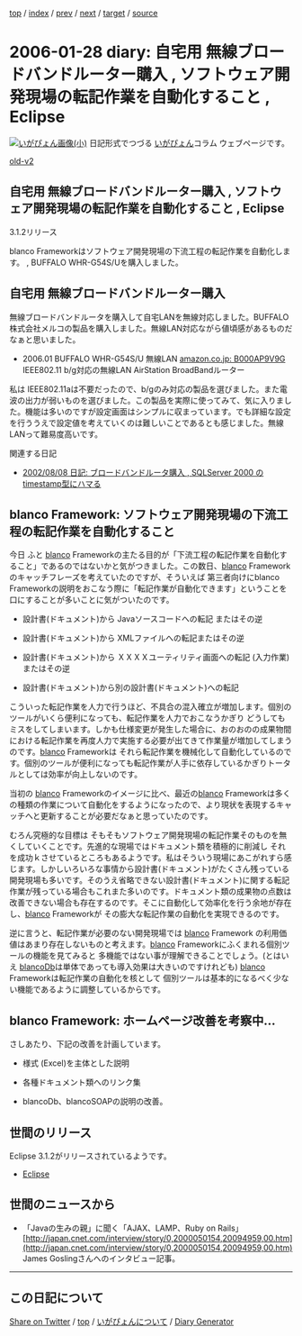 [top](../index.html) 
 / [index](index.html) 
 / [prev](https://igapyon.github.io/diary/2006/ig060127.html) 
 / [next](https://igapyon.github.io/diary/2006/ig060129.html) 
 / [target](https://igapyon.github.io/diary/2006/ig060128.html) 
 / [source](https://github.com/igapyon/diary/blob/gh-pages/2006/ig060128.html.src.md) 

2006-01-28 diary: 自宅用 無線ブロードバンドルーター購入 , ソフトウェア開発現場の転記作業を自動化すること , Eclipse
=====================================================================================================
[![いがぴょん画像(小)](https://igapyon.github.io/diary/images/iga200306s.jpg "いがぴょん")](https://igapyon.github.io/diary/memo/memoigapyon.html) 日記形式でつづる [いがぴょん](https://igapyon.github.io/diary/memo/memoigapyon.html)コラム ウェブページです。

[old-v2](ig060128-orig.html)

## 自宅用 無線ブロードバンドルーター購入 , ソフトウェア開発現場の転記作業を自動化すること , Eclipse
3.1.2リリース

blanco Frameworkはソフトウェア開発現場の下流工程の転記作業を自動化します。 , BUFFALO WHR-G54S/Uを購入しました。


## 自宅用 無線ブロードバンドルーター購入

無線ブロードバンドルータを購入して自宅LANを無線対応しました。BUFFALO 株式会社メルコの製品を購入しました。無線LAN対応ながら値頃感があるものだなぁと思いました。

* 2006.01 BUFFALO WHR-G54S/U 無線LAN
  [amazon.co.jp: B000AP9V9G](http://www.amazon.co.jp/exec/obidos/ASIN/B000AP9V9G/igapyondiary-22)
  IEEE802.11 b/g対応の無線LAN AirStation BroadBandルーター

私は IEEE802.11aは不要だったので、b/gのみ対応の製品を選びました。また電波の出力が弱いものを選びました。この製品を実際に使ってみて、気に入りました。機能は多いのですが設定画面はシンプルに収まっています。でも詳細な設定を行ううえで設定値を考えていくのは難しいことであるとも感じました。無線LANって難易度高いです。

関連する日記

* [2002/08/08 日記: ブロードバンドルータ購入 , SQLServer 2000 の timestamp型にハマる](../2002/ig020808.html)

## blanco Framework: ソフトウェア開発現場の下流工程の転記作業を自動化すること

今日 ふと [blanco](http://www.igapyon.jp/blanco/blanco.ja.html) Frameworkの主たる目的が「下流工程の転記作業を自動化すること」であるのではないかと気がつきました。この数日、[blanco](http://www.igapyon.jp/blanco/blanco.ja.html)
Frameworkのキャッチフレーズを考えていたのですが、そういえば 第三者向けにblanco Frameworkの説明をおこなう際に「転記作業が自動化できます」ということを口にすることが多いことに気がついたのです。

* 設計書(ドキュメント)から Javaソースコードへの転記
  またはその逆
  
* 設計書(ドキュメント)から XMLファイルへの転記またはその逆
  
* 設計書(ドキュメント)から ＸＸＸＸユーティリティ画面への転記 (入力作業)またはその逆
  
* 設計書(ドキュメント)から別の設計書(ドキュメント)への転記

こういった転記作業を人力で行うほど、不具合の混入確立が増加します。個別のツールがいくら便利になっても、転記作業を人力でおこなうかぎり どうしてもミスをしてしまいます。しかも仕様変更が発生した場合に、おのおのの成果物間における転記作業を再度人力で実施する必要が出てきて作業量が増加してしまうのです。[blanco](http://www.igapyon.jp/blanco/blanco.ja.html)
Frameworkは それら転記作業を機械化して自動化しているのです。個別のツールが便利になっても転記作業が人手に依存しているかぎりトータルとしては効率が向上しないのです。

当初の [blanco](http://www.igapyon.jp/blanco/blanco.ja.html) Frameworkのイメージに比べ、最近の[blanco](http://www.igapyon.jp/blanco/blanco.ja.html) Frameworkは多くの種類の作業について自動化をするようになったので、より現状を表現するキャッチへと更新することが必要だなぁと思っていたのです。

むろん究極的な目標は そもそもソフトウェア開発現場の転記作業そのものを無くしていくことです。先進的な現場ではドキュメント類を積極的に削減し それを成功ｋさせているところもあるようです。私はそういう現場にあこがれすら感じます。しかしいろいろな事情から設計書(ドキュメント)がたくさん残っている開発現場も多いです。そのうえ省略できない設計書(ドキュメント)に関する転記作業が残っている場合もこれまた多いのです。ドキュメント類の成果物の点数は改善できない場合も存在するのです。そこに自動化して効率化を行う余地が存在し、[blanco](http://www.igapyon.jp/blanco/blanco.ja.html)
Frameworkが その膨大な転記作業の自動化を実現できるのです。

逆に言うと、転記作業が必要のない開発現場では [blanco](http://www.igapyon.jp/blanco/blanco.ja.html) Framework の利用価値はあまり存在しないものと考えます。[blanco](http://www.igapyon.jp/blanco/blanco.ja.html)
Frameworkにふくまれる個別ツールの機能を見てみると 多機能ではない事が理解できることでしょう。(とはいえ [blancoDb](http://www.igapyon.jp/blanco/blancodb.html)は単体であっても導入効果は大きいのですけれども) [blanco](http://www.igapyon.jp/blanco/blanco.ja.html)
Frameworkは転記作業の自動化を核として 個別ツールは基本的になるべく少ない機能であるように調整しているからです。

## blanco Framework: ホームページ改善を考察中…

さしあたり、下記の改善を計画しています。

* 様式 (Excel)を主体とした説明
  
* 各種ドキュメント類へのリンク集
  
* blancoDb、blancoSOAPの説明の改善。

## 世間のリリース

Eclipse 3.1.2がリリースされているようです。

* [Eclipse](http://www.igapyon.jp/igapyon/diary/keyword/eclipse.html)

## 世間のニュースから

* 「Javaの生みの親」に聞く「AJAX、LAMP、Ruby on Rails」
  [http://japan.cnet.com/interview/story/0,2000050154,20094959,00.htm](http://japan.cnet.com/interview/story/0,2000050154,20094959,00.htm)
  James Goslingさんへのインタビュー記事。

----------------------------------------------------------------------------------------------------

## この日記について

[Share on Twitter](https://twitter.com/intent/tweet?hashtags=igapyon%2Cdiary%2C%E3%81%84%E3%81%8C%E3%81%B4%E3%82%87%E3%82%93&text=%E8%87%AA%E5%AE%85%E7%94%A8+%E7%84%A1%E7%B7%9A%E3%83%96%E3%83%AD%E3%83%BC%E3%83%89%E3%83%90%E3%83%B3%E3%83%89%E3%83%AB%E3%83%BC%E3%82%BF%E3%83%BC%E8%B3%BC%E5%85%A5+%2C+%E3%82%BD%E3%83%95%E3%83%88%E3%82%A6%E3%82%A7%E3%82%A2%E9%96%8B%E7%99%BA%E7%8F%BE%E5%A0%B4%E3%81%AE%E8%BB%A2%E8%A8%98%E4%BD%9C%E6%A5%AD%E3%82%92%E8%87%AA%E5%8B%95%E5%8C%96%E3%81%99%E3%82%8B%E3%81%93%E3%81%A8+%2C+Eclipse&url=https%3A%2F%2Figapyon.github.io%2Fdiary%2F2006%2Fig060128.html) / [top](../index.html) / [いがぴょんについて](https://igapyon.github.io/diary/memo/memoigapyon.html) / [Diary Generator](https://github.com/igapyon/igapyonv3)
